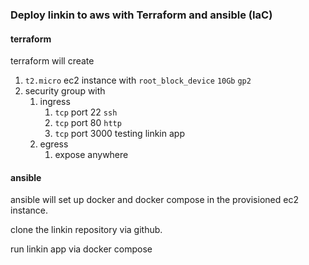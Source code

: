 ### Deploy linkin to aws with Terraform and ansible (IaC)

#### terraform

terraform will create

1. `t2.micro` ec2 instance with `root_block_device` `10Gb` `gp2`
2. security group with
   1. ingress
      1. `tcp` port 22 `ssh`
      2. `tcp` port 80 `http`
      3. `tcp` port 3000 testing linkin app
   2. egress
      1. expose anywhere

#### ansible

ansible will set up docker and docker compose in the provisioned ec2 instance.

clone the linkin repository via github.

run linkin app via docker compose

